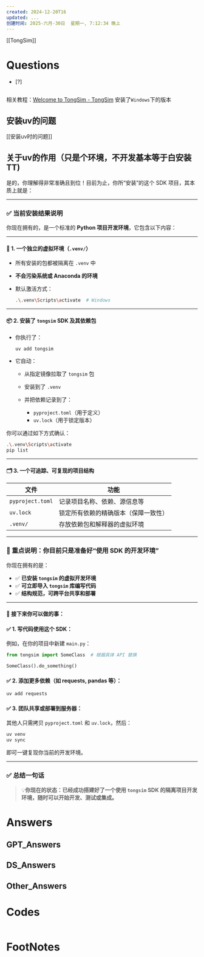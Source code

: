 ```yaml
---
created: 2024-12-20T16
updated: ...
创建时间: 2025-六月-30日  星期一, 7:12:34 晚上
---
```

[[TongSim]]

# Questions

- [?] 

```python

```

相关教程：[Welcome to TongSim - TongSim](http://tongsim.pages.mybigai.ac.cn/tongsim-python/)
安装了`Windows`下的版本

## 安装uv的问题
[[安装uv时的问题]]

## 关于uv的作用（只是个环境，不开发基本等于白安装TT)
是的，你理解得非常准确且到位！目前为止，你所“安装”的这个 SDK 项目，其本质上就是：

---

### ✅ 当前安装结果说明

你现在拥有的，是一个标准的 **Python 项目开发环境**，它包含以下内容：

---

#### 🎯 1. 一个独立的虚拟环境（`.venv/`）

* 所有安装的包都被隔离在 `.venv` 中
* **不会污染系统或 Anaconda 的环境**
* 默认激活方式：

  ```bash
  .\.venv\Scripts\activate  # Windows
  ```

---

#### 📦 2. 安装了 **`tongsim` SDK 及其依赖包**

* 你执行了：

  ```bash
  uv add tongsim
  ```
* 它自动：

  * 从指定镜像拉取了 `tongsim` 包
  * 安装到了 `.venv`
  * 并把依赖记录到了：

    * `pyproject.toml`（用于定义）
    * `uv.lock`（用于锁定版本）

你可以通过如下方式确认：

```bash
.\.venv\Scripts\activate
pip list
```

---

#### 🗂️ 3. 一个可追踪、可复现的项目结构

| 文件               | 功能                 |
| ---------------- | ------------------ |
| `pyproject.toml` | 记录项目名称、依赖、源信息等     |
| `uv.lock`        | 锁定所有依赖的精确版本（保障一致性） |
| `.venv/`         | 存放依赖包和解释器的虚拟环境     |

---

### 📌 重点说明：你目前只是准备好“**使用 SDK 的开发环境**”

你现在拥有的是：

* ✅ **已安装 `tongsim` 的虚拟开发环境**
* ✅ **可立即导入 `tongsim` 库编写代码**
* ✅ **结构规范，可跨平台共享和部署**

---

#### 🧱 接下来你可以做的事：

#### ✅ 1. 写代码使用这个 SDK：

例如，在你的项目中新建 `main.py`：

```python
from tongsim import SomeClass  # 根据具体 API 替换

SomeClass().do_something()
```

#### ✅ 2. 添加更多依赖（如 requests, pandas 等）：

```bash
uv add requests
```

#### ✅ 3. 团队共享或部署到服务器：

其他人只需拷贝 `pyproject.toml` 和 `uv.lock`，然后：

```bash
uv venv
uv sync
```

即可一键复现你当前的开发环境。

---

### ✅ 总结一句话

> 💡**你现在的状态：已经成功搭建好了一个使用 `tongsim` SDK 的隔离项目开发环境，随时可以开始开发、测试或集成。**


# Answers

## GPT_Answers


## DS_Answers


## Other_Answers


# Codes

```python

```


# FootNotes
